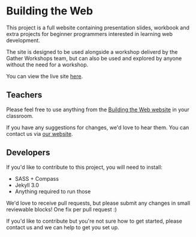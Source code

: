 # Building the Web

This project is a full website containing presentation slides, workbook and extra projects for beginner programmers interested in learning web development.

The site is designed to be used alongside a workshop deliverd by the Gather Workshops team, but can also be used and explored by anyone without the need for a workshop.

You can view the live site [here](http://gatherworkshops.github.io/Building-the-Web).




## Teachers

Please feel free to use anything from the [Building the Web website](http://gatherworkshops.github.io/Building-the-Web) in your classroom. 

If you have any suggestions for changes, we'd love to hear them. You can contact us via [our website](http://gathergather.co.nz/workshops/contact/).





## Developers

If you'd like to contribute to this project, you will need to install:

- SASS + Compass
- Jekyll 3.0
- Anything required to run those

We'd love to receive pull requests, but please submit any changes in small reviewable blocks! One fix per pull request :)

If you'd like to contribute but you're not sure how to get started, please contact us and we can help to get you set up.


